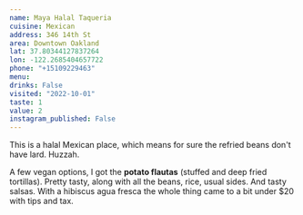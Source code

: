 ```yaml
---
name: Maya Halal Taqueria
cuisine: Mexican
address: 346 14th St
area: Downtown Oakland
lat: 37.80344127837264
lon: -122.2685404657722
phone: "+15109229463"
menu: 
drinks: False
visited: "2022-10-01"
taste: 1
value: 2
instagram_published: False
---
```


This is a halal Mexican place, which means for sure the refried beans don't have lard. Huzzah. 

A few vegan options, I got the **potato flautas** (stuffed and deep fried tortillas). Pretty tasty, along with all the beans, rice, usual sides. And tasty salsas. With a hibiscus agua fresca the whole thing came to a bit under $20 with tips and tax.
